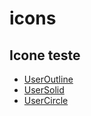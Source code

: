 # icons

## Icone teste

- [UserOutline](https://encrypted-tbn0.gstatic.com/images?q=tbn:ANd9GcQXQNNKFjzHwR6kltqbpR1SkCIDGe5esDia1g&s)
- [UserSolid](https://encrypted-tbn0.gstatic.com/images?q=tbn:ANd9GcQXQNNKFjzHwR6kltqbpR1SkCIDGe5esDia1g&s)
- [UserCircle](https://encrypted-tbn0.gstatic.com/images?q=tbn:ANd9GcQXQNNKFjzHwR6kltqbpR1SkCIDGe5esDia1g&s)
